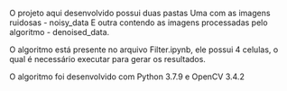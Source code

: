 O projeto aqui desenvolvido possui duas pastas
Uma com as imagens ruidosas - noisy_data
E outra contendo as imagens processadas pelo algoritmo - denoised_data.

O algoritmo está presente no arquivo Filter.ipynb, ele possui 4 celulas, o qual é necessário executar para gerar os resultados.

O algoritmo foi desenvolvido com Python 3.7.9 e OpenCV 3.4.2